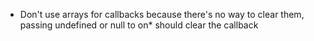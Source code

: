 - Don't use arrays for callbacks because there's no way to clear them,
passing undefined or null to on* should clear the callback
